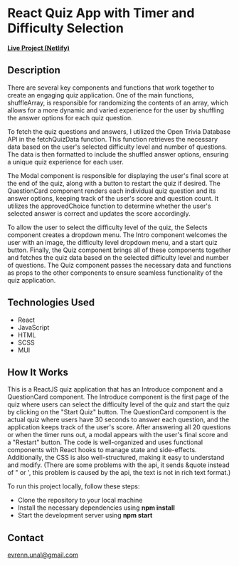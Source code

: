 # React Quiz App with Timer and Difficulty Selection

**[Live Project (Netlify)](https://stellar-genie-e17f1d.netlify.app)**

## Description

There are several key components and functions that work together to create an engaging quiz application. One of the main functions, shuffleArray, is responsible for randomizing the contents of an array, which allows for a more dynamic and varied experience for the user by shuffling the answer options for each quiz question.

To fetch the quiz questions and answers, I utilized the Open Trivia Database API in the fetchQuizData function. This function retrieves the necessary data based on the user's selected difficulty level and number of questions. The data is then formatted to include the shuffled answer options, ensuring a unique quiz experience for each user.

The Modal component is responsible for displaying the user's final score at the end of the quiz, along with a button to restart the quiz if desired. The QuestionCard component renders each individual quiz question and its answer options, keeping track of the user's score and question count. It utilizes the approvedChoice function to determine whether the user's selected answer is correct and updates the score accordingly.

To allow the user to select the difficulty level of the quiz, the Selects component creates a dropdown menu. The Intro component welcomes the user with an image, the difficulty level dropdown menu, and a start quiz button. Finally, the Quiz component brings all of these components together and fetches the quiz data based on the selected difficulty level and number of questions. The Quiz component passes the necessary data and functions as props to the other components to ensure seamless functionality of the quiz application.

## Technologies Used

-   React
-   JavaScript
-   HTML
-   SCSS
-   MUI

## How It Works

This is a ReactJS quiz application that has an Introduce component and a QuestionCard component. The Introduce component is the first page of the quiz where users can select the difficulty level of the quiz and start the quiz by clicking on the "Start Quiz" button. The QuestionCard component is the actual quiz where users have 30 seconds to answer each question, and the application keeps track of the user's score. After answering all 20 questions or when the timer runs out, a modal appears with the user's final score and a "Restart" button. The code is well-organized and uses functional components with React hooks to manage state and side-effects. Additionally, the CSS is also well-structured, making it easy to understand and modify. (There are some problems with the api, it sends &quote instead of " or ', this problem is caused by the api, the text is not in rich text format.)

To run this project locally, follow these steps:

-   Clone the repository to your local machine
-   Install the necessary dependencies using **npm install**
-   Start the development server using **npm start**

## Contact
evrenn.unal@gmail.com
